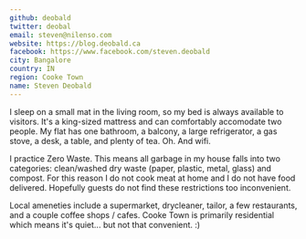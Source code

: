 ```yaml
---
github: deobald
twitter: deobal
email: steven@nilenso.com
website: https://blog.deobald.ca
facebook: https://www.facebook.com/steven.deobald
city: Bangalore
country: IN
region: Cooke Town
name: Steven Deobald
---
```


I sleep on a small mat in the living room, so my bed is always available to visitors. It's a king-sized mattress and can comfortably accomodate two people. My flat has one bathroom, a balcony, a large refrigerator, a gas stove, a desk, a table, and plenty of tea. Oh. And wifi.

I practice Zero Waste. This means all garbage in my house falls into two categories: clean/washed dry waste (paper, plastic, metal, glass) and compost. For this reason I do not cook meat at home and I do not have food delivered. Hopefully guests do not find these restrictions too inconvenient.

Local ameneties include a supermarket, drycleaner, tailor, a few restaurants, and a couple coffee shops / cafes. Cooke Town is primarily residential which means it's quiet... but not that convenient. :)
